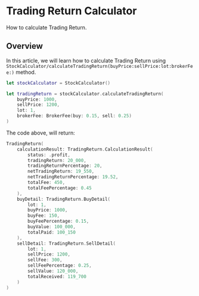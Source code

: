 # Trading Return Calculator

How to calculate Trading Return.
 
## Overview

In this article, we will learn how to calculate Trading Return using ``StockCalculator/calculateTradingReturn(buyPrice:sellPrice:lot:brokerFee:)`` method.

```swift
let stockCalculator = StockCalculator()

let tradingReturn = stockCalculator.calculateTradingReturn(
    buyPrice: 1000,
    sellPrice: 1200,
    lot: 1,
    brokerFee: BrokerFee(buy: 0.15, sell: 0.25)
)
```

The code above, will return:

```swift
TradingReturn(
    calculationResult: TradingReturn.CalculationResult(
        status: .profit,
        tradingReturn: 20_000,
        tradingReturnPercentage: 20,
        netTradingReturn: 19_550,
        netTradingReturnPercentage: 19.52,
        totalFee: 450,
        totalFeePercentage: 0.45
    ),
    buyDetail: TradingReturn.BuyDetail(
        lot: 1,
        buyPrice: 1000,
        buyFee: 150,
        buyFeePercentage: 0.15,
        buyValue: 100_000,
        totalPaid: 100_150
    ),
    sellDetail: TradingReturn.SellDetail(
        lot: 1,
        sellPrice: 1200,
        sellFee: 300,
        sellFeePercentage: 0.25,
        sellValue: 120_000,
        totalReceived: 119_700
    )
)
```
